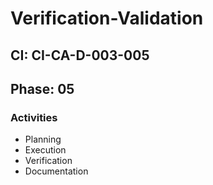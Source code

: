 # Verification-Validation

## CI: CI-CA-D-003-005
## Phase: 05

### Activities
- Planning
- Execution
- Verification
- Documentation
